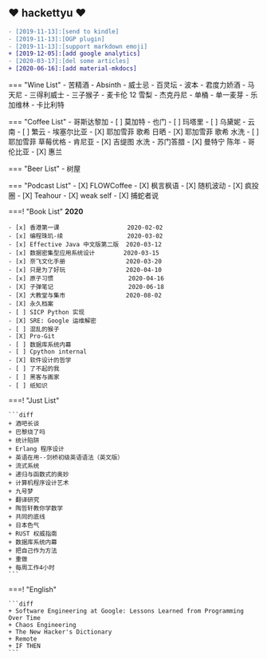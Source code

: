 ## :heart: hackettyu :heart:

``` diff
- [2019-11-13]:[send to kindle]
- [2019-11-13]:[OGP plugin]
- [2019-11-13]:[support markdown emoji]
+ [2019-12-05]:[add google analytics]
- [2020-03-17]:[del some articles]
+ [2020-06-16]:[add material-mkdocs]
```

=== "Wine List"
    - 苦精酒
    - Absinth
    - 威士忌
        - 百灵坛
        - 波本
    - 君度力娇酒
    - 马天尼
    - 三得利威士
    - 三子猴子
    - 麦卡伦 12 雪梨
    - 杰克丹尼
        - 单桶
    - 单一麦芽
        - 乐加维林
    - 卡比利特

=== "Coffee List"
    - 哥斯达黎加
      - [ ] 莫加特
    - 也门
      - [ ] 玛塔里
      - [ ] 乌黛妮
    - 云南
      - [ ] 繁云
    - 埃塞尔比亚
      - [X] 耶加雪菲 歌希 日晒
      - [X] 耶加雪菲 歌希 水洗
      - [ ] 耶加雪菲 草莓优格
    - 肯尼亚
      - [X] 吉缇图 水洗
    - 苏门答腊
      - [X] 曼特宁 陈年
    - 哥伦比亚
      - [X] 惠兰


=== "Beer List"
    - 树屋

=== "Podcast List"
    - [X] FLOWCoffee
    - [X] 枫言枫语
    - [X] 随机波动
    - [X] 疯投圈
    - [X] Teahour
    - [X] weak self
    - [X] 捕蛇者说

===! "Book List"
    **2020**

    - [x] 香港第一课                   2020-02-02
    - [x] 编程珠玑-续                  2020-03-02
    - [x] Effective Java 中文版第二版  2020-03-12
    - [x] 数据密集型应用系统设计        2020-03-15
    - [x] 奈飞文化手册                 2020-03-20
    - [x] 只是为了好玩                 2020-04-10
    - [x] 原子习惯                     2020-04-16
    - [X] 子弹笔记                     2020-06-18
    - [X] 大教堂与集市                 2020-08-02
    - [X] 永久档案                     
    - [ ] SICP Python 实现
    - [X] SRE: Google 运维解密         
    - [ ] 混乱的猴子                 
    - [X] Pro-Git
    - [ ] 数据库系统内幕
    - [ ] Cpython internal
    - [X] 软件设计的哲学
    - [ ] 了不起的我
    - [ ] 黑客与画家
    - [ ] 纸知识

===! "Just List"

    ```diff
    + 酒吧长谈
    + 巴黎烧了吗
    + 统计陷阱
    + Erlang 程序设计
    + 英语在用--剑桥初级英语语法（英文版）
    + 流式系统
    + 递归与函数式的奥妙
    + 计算机程序设计艺术
    + 九号梦
    + 翻译研究
    + 陶哲轩教你学数学
    + 共同的底线
    + 日本色气
    + RUST 权威指南
    + 数据库系统内幕
    + 把自己作为方法
    + 重做
    + 每周工作4小时
    ```

===! "English"

    ```diff
    + Software Engineering at Google: Lessons Learned from Programming Over Time
    + Chaos Engineering
    + The New Hacker's Dictionary
    + Remote
    + IF THEN
    ```